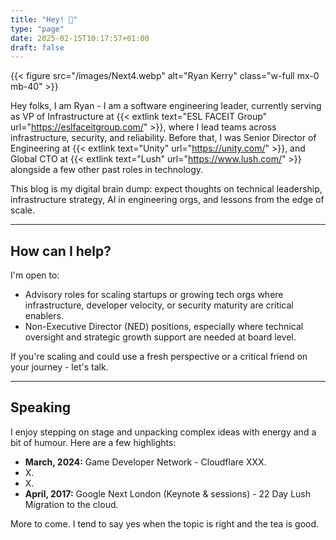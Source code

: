 ```yaml
---
title: "Hey! 👋"
type: "page"
date: 2025-02-15T10:17:57+01:00
draft: false
---
```


{{< figure src="/images/Next4.webp" alt="Ryan Kerry" class="w-full mx-0 mb-40" >}}

Hey folks, I am Ryan - I am a software engineering leader, currently serving as VP of Infrastructure at {{< extlink text="ESL FACEIT Group" url="https://eslfaceitgroup.com/" >}}, where I lead teams across infrastructure, security, and reliability. Before that, I was Senior Director of Engineering at {{< extlink text="Unity" url="https://unity.com/" >}}, and Global CTO at {{< extlink text="Lush" url="https://www.lush.com/" >}} alongside a few other past roles in technology.

This blog is my digital brain dump: expect thoughts on technical leadership, infrastructure strategy, AI in engineering orgs, and lessons from the edge of scale.

---

## How can I help?

I'm open to:

- Advisory roles for scaling startups or growing tech orgs where infrastructure, developer velocity, or security maturity are critical enablers.
- Non-Executive Director (NED) positions, especially where technical oversight and strategic growth support are needed at board level.

If you're scaling and could use a fresh perspective or a critical friend on your journey - let's talk.

---

## Speaking

I enjoy stepping on stage and unpacking complex ideas with energy and a bit of humour. Here are a few highlights:

- **March, 2024:** Game Developer Network - Cloudflare XXX.
- X.
- X.
- **April, 2017:** Google Next London (Keynote & sessions) - 22 Day Lush Migration to the cloud.

More to come. I tend to say yes when the topic is right and the tea is good.
